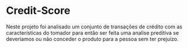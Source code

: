# Credit-Score
Neste projeto foi analisado um conjunto de transações de crédito com as características do tomador para então ser feita uma analise preditiva se deveriamos ou não conceder o produto para a pessoa sem ter prejuizo. 
